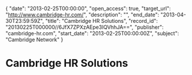 {
  "date": "2013-02-25T00:00:00", 
  "open_access": true, 
  "target_url": "http://www.cambridge-hr.com/", 
  "description": "", 
  "end_date": "2013-04-30T23:59:59Z", 
  "title": "Cambridge HR Solutions", 
  "record_id": "20130225T000000//6JfX7ZPXzAEpe3IQVhhJA==", 
  "publisher": "cambridge-hr.com", 
  "start_date": "2013-02-25T00:00:00Z", 
  "subject": "Cambridge Network"
}

# Cambridge HR Solutions


